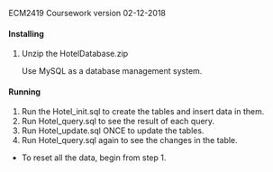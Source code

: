 ECM2419 Coursework
version 02-12-2018

#### Installing

1. Unzip the HotelDatabase.zip

   Use MySQL as a database management system.

#### Running

1. Run the Hotel_init.sql to create the tables and insert data in them.
2. Run Hotel_query.sql to see the result of each query.
3. Run Hotel_update.sql ONCE to update the tables.
4. Run Hotel_query.sql again to see the changes in the table.

*  To reset all the data, begin from step 1.
